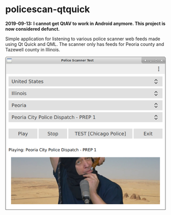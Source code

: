 # policescan-qtquick

**2019-09-13: I cannot get QtAV to work in Android anymore. This project
is now considered defunct.**

Simple application for listening to various police scanner web feeds made using
Qt Quick and QML. The scanner only has feeds for Peoria county and Tazewell
county in Illinois.

![Police Scan Preview](https://raw.githubusercontent.com/Ryochan7/policescan-qtquick/master/radioapp.png "Police Scan Preview")

